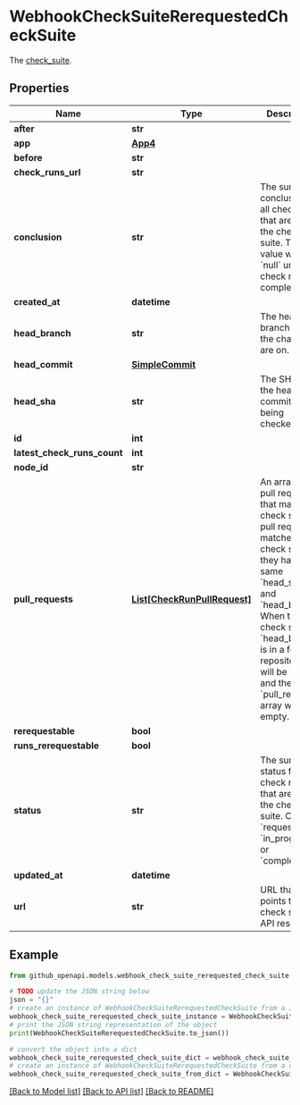 # WebhookCheckSuiteRerequestedCheckSuite

The [check_suite](https://docs.github.com/rest/checks/suites#get-a-check-suite).

## Properties

Name | Type | Description | Notes
------------ | ------------- | ------------- | -------------
**after** | **str** |  | 
**app** | [**App4**](App4.md) |  | 
**before** | **str** |  | 
**check_runs_url** | **str** |  | 
**conclusion** | **str** | The summary conclusion for all check runs that are part of the check suite. This value will be &#x60;null&#x60; until the check run has completed. | 
**created_at** | **datetime** |  | 
**head_branch** | **str** | The head branch name the changes are on. | 
**head_commit** | [**SimpleCommit**](SimpleCommit.md) |  | 
**head_sha** | **str** | The SHA of the head commit that is being checked. | 
**id** | **int** |  | 
**latest_check_runs_count** | **int** |  | 
**node_id** | **str** |  | 
**pull_requests** | [**List[CheckRunPullRequest]**](CheckRunPullRequest.md) | An array of pull requests that match this check suite. A pull request matches a check suite if they have the same &#x60;head_sha&#x60; and &#x60;head_branch&#x60;. When the check suite&#39;s &#x60;head_branch&#x60; is in a forked repository it will be &#x60;null&#x60; and the &#x60;pull_requests&#x60; array will be empty. | 
**rerequestable** | **bool** |  | [optional] 
**runs_rerequestable** | **bool** |  | [optional] 
**status** | **str** | The summary status for all check runs that are part of the check suite. Can be &#x60;requested&#x60;, &#x60;in_progress&#x60;, or &#x60;completed&#x60;. | 
**updated_at** | **datetime** |  | 
**url** | **str** | URL that points to the check suite API resource. | 

## Example

```python
from github_openapi.models.webhook_check_suite_rerequested_check_suite import WebhookCheckSuiteRerequestedCheckSuite

# TODO update the JSON string below
json = "{}"
# create an instance of WebhookCheckSuiteRerequestedCheckSuite from a JSON string
webhook_check_suite_rerequested_check_suite_instance = WebhookCheckSuiteRerequestedCheckSuite.from_json(json)
# print the JSON string representation of the object
print(WebhookCheckSuiteRerequestedCheckSuite.to_json())

# convert the object into a dict
webhook_check_suite_rerequested_check_suite_dict = webhook_check_suite_rerequested_check_suite_instance.to_dict()
# create an instance of WebhookCheckSuiteRerequestedCheckSuite from a dict
webhook_check_suite_rerequested_check_suite_from_dict = WebhookCheckSuiteRerequestedCheckSuite.from_dict(webhook_check_suite_rerequested_check_suite_dict)
```
[[Back to Model list]](../README.md#documentation-for-models) [[Back to API list]](../README.md#documentation-for-api-endpoints) [[Back to README]](../README.md)


